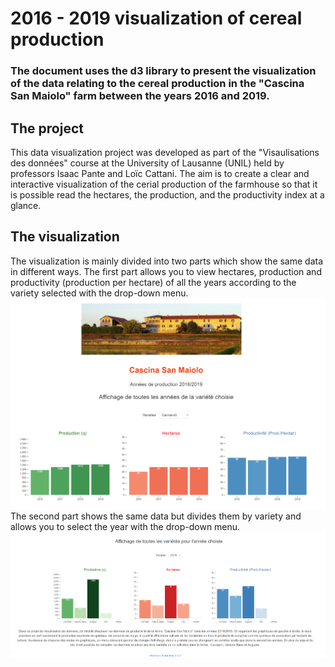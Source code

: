 # 2016 - 2019 visualization of cereal production 
### The document uses the d3 library to present the visualization of the data relating to the cereal production in the "Cascina San Maiolo" farm between the years 2016 and 2019.
## The project
This data visualization project was developed as part of the "Visaulisations des données" course at the University of Lausanne (UNIL) held by professors Isaac Pante and Loïc Cattani.
The aim is to create a clear and interactive visualization of the cerial production of the farmhouse so that it is possible read the hectares, the production, and the productivity index at a glance.
## The visualization
The visualization is mainly divided into two parts which show the same data in different ways. The first part allows you to view hectares, production and productivity (production per hectare) of all the years according to the variety selected with the drop-down menu.
![](img/First_part.png)
The second part shows the same data but divides them by variety and allows you to select the year with the drop-down menu.
![](img/Second_part.png)
 


